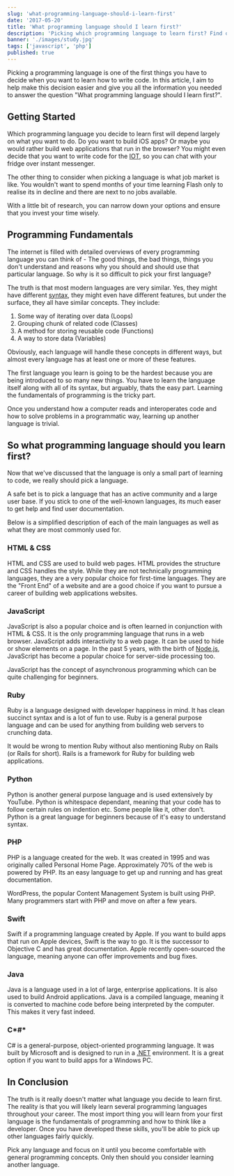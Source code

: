 ```yaml
---
slug: 'what-programming-language-should-i-learn-first'
date: '2017-05-20'
title: 'What programming language should I learn first?'
description: 'Picking which programming language to learn first? Find out where to start by getting an idea of how each language is used and why you should use it.'
banner: './images/study.jpg'
tags: ['javascript', 'php']
published: true
---
```


Picking a programming language is one of the first things you have to decide when you want to learn how to write code. In this article, I aim to help make this decision easier and give you all the information you needed to answer the question "What programming language should I learn first?".

## Getting Started

Which programming language you decide to learn first will depend largely on what you want to do. Do you want to build iOS apps? Or maybe you would rather build web applications that run in the browser? You might even decide that you want to write code for the [IOT](https://en.wikipedia.org/wiki/Internet_of_things), so you can chat with your fridge over instant messenger.

The other thing to consider when picking a language is what job market is like. You wouldn't want to spend months of your time learning Flash only to realise its in decline and there are next to no jobs available.

With a little bit of research, you can narrow down your options and ensure that you invest your time wisely.

## Programming Fundamentals

The internet is filled with detailed overviews of every programming language you can think of - The good things, the bad things, things you don't understand and reasons why you should and should use that particular language. So why is it so difficult to pick your first language?

The truth is that most modern languages are very similar. Yes, they might have different [syntax](<https://en.wikipedia.org/wiki/Syntax_(programming_languages)>), they might even have different features, but under the surface, they all have similar concepts. They include:

1. Some way of iterating over data (Loops)
2. Grouping chunk of related code (Classes)
3. A method for storing reusable code (Functions)
4. A way to store data (Variables)

Obviously, each language will handle these concepts in different ways, but almost every language has at least one or more of these features.

The first language you learn is going to be the hardest because you are being introduced to so many new things. You have to learn the language itself along with all of its syntax, but arguably, thats the easy part. Learning the fundamentals of programming is the tricky part.

Once you understand how a computer reads and interoperates code and how to solve problems in a programmatic way, learning up another language is trivial.

## So what programming language should you learn first?

Now that we've discussed that the language is only a small part of learning to code, we really should pick a language.

A safe bet is to pick a language that has an active community and a large user base. If you stick to one of the well-known languages, its much easer to get help and find user documentation.

Below is a simplified description of each of the main languages as well as what they are most commonly used for.

### HTML & CSS

HTML and CSS are used to build web pages. HTML provides the structure and CSS handles the style. While they are not technically programming languages, they are a very popular choice for first-time languages. They are the "Front End" of a website and are a good choice if you want to pursue a career of building web applications websites.

### JavaScript

JavaScript is also a popular choice and is often learned in conjunction with HTML & CSS. It is the only programming language that runs in a web browser. JavaScript adds interactivity to a web page. It can be used to hide or show elements on a page. In the past 5 years, with the birth of [Node.js](https://nodejs.org/), JavaScript has become a popular choice for server-side processing too.

JavaScript has the concept of asynchronous programming which can be quite challenging for beginners.

### Ruby

Ruby is a language designed with developer happiness in mind. It has clean succinct syntax and is a lot of fun to use. Ruby is a general purpose language and can be used for anything from building web servers to crunching data.

It would be wrong to mention Ruby without also mentioning Ruby on Rails (or Rails for short). Rails is a framework for Ruby for building web applications.

### Python

Python is another general purpose language and is used extensively by YouTube. Python is whitespace dependant, meaning that your code has to follow certain rules on indention etc. Some people like it, other don't. Python is a great language for beginners because of it's easy to understand syntax.

### PHP

PHP is a language created for the web. It was created in 1995 and was originally called Personal Home Page. Approximately 70% of the web is powered by PHP. Its an easy language to get up and running and has great documentation.

WordPress, the popular Content Management System is built using PHP. Many programmers start with PHP and move on after a few years.

### Swift

Swift if a programming language created by Apple. If you want to build apps that run on Apple devices, Swift is the way to go. It is the successor to Objective C and has great documentation. Apple recently open-sourced the language, meaning anyone can offer improvements and bug fixes.

### Java

Java is a language used in a lot of large, enterprise applications. It is also used to build Android applications. Java is a compiled language, meaning it is converted to machine code before being interpreted by the computer. This makes it very fast indeed.

### C*#*

C# is a general-purpose, object-oriented programming language. It was built by Microsoft and is designed to run in a [.NET](https://en.wikipedia.org/wiki/.NET_Framework) environment. It is a great option if you want to build apps for a Windows PC.

## In Conclusion

The truth is it really doesn't matter what language you decide to learn first. The reality is that you will likely learn several programming languages throughout your career. The most import thing you will learn from your first language is the fundamentals of programming and how to think like a developer. Once you have developed these skills, you'll be able to pick up other languages fairly quickly.

Pick any language and focus on it until you become comfortable with general programming concepts. Only then should you consider learning another language.
